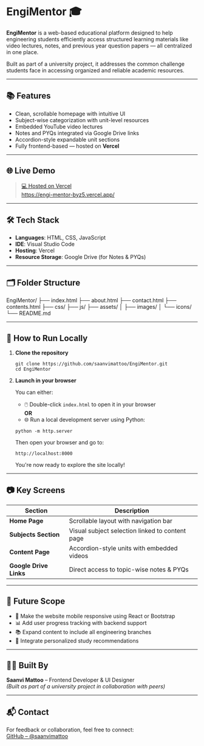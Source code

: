 # EngiMentor 🎓

**EngiMentor** is a web-based educational platform designed to help engineering students efficiently access structured learning materials like video lectures, notes, and previous year question papers — all centralized in one place.

Built as part of a university project, it addresses the common challenge students face in accessing organized and reliable academic resources.

---

## 📚 Features

- Clean, scrollable homepage with intuitive UI
- Subject-wise categorization with unit-level resources
- Embedded YouTube video lectures
- Notes and PYQs integrated via Google Drive links
- Accordion-style expandable unit sections
- Fully frontend-based — hosted on **Vercel**

---

## 🌐 Live Demo

> [💻 Hosted on Vercel](https://vercel.com)  
> https://engi-mentor-byz5.vercel.app/

---

## 🛠️ Tech Stack

- **Languages**: HTML, CSS, JavaScript  
- **IDE**: Visual Studio Code  
- **Hosting**: Vercel  
- **Resource Storage**: Google Drive (for Notes & PYQs)

---

## 🗂 Folder Structure

EngiMentor/
├── index.html
├── about.html
├── contact.html
├── contents.html
├── css/
├── js/
├── assets/
│ ├── images/
│ └── icons/
└── README.md

---

## 🚀 How to Run Locally

1. **Clone the repository**

    ```
    git clone https://github.com/saanvimattoo/EngiMentor.git
    cd EngiMentor
    ```

2. **Launch in your browser**

    You can either:

    - 🖱️ Double-click `index.html` to open it in your browser  
    **OR**
    - 🌐 Run a local development server using Python:

    ```
    python -m http.server
    ```

    Then open your browser and go to:

    ```
    http://localhost:8000
    ```

    You're now ready to explore the site locally!

---

## 📷 Key Screens

| Section                | Description                                       |
|------------------------|---------------------------------------------------|
| **Home Page**          | Scrollable layout with navigation bar             |
| **Subjects Section**   | Visual subject selection linked to content page   |
| **Content Page**       | Accordion-style units with embedded videos        |
| **Google Drive Links** | Direct access to topic-wise notes & PYQs          |

---

## 🌱 Future Scope

- 📱 Make the website mobile responsive using React or Bootstrap
- 📊 Add user progress tracking with backend support
- 📚 Expand content to include all engineering branches
- 🧠 Integrate personalized study recommendations

---

## 👩‍💻 Built By

**Saanvi Mattoo** – Frontend Developer & UI Designer  
*(Built as part of a university project in collaboration with peers)*

---

## 📬 Contact

For feedback or collaboration, feel free to connect:  
[GitHub – @saanvimattoo](https://github.com/saanvimattoo)



